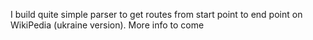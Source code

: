 I build quite simple parser to get routes from start point to end point on WikiPedia (ukraine version). More info to come
